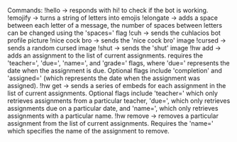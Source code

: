 Commands:
!hello -> responds with hi! to check if the bot is working.
!emojify -> turns a string of letters into emojis
!elongate -> adds a space between each letter of a message, the number of spaces between letters can be changed using the 'spaces=' flag
!cuh -> sends the cuhlacios bot profile picture
!nice cock bro -> sends the 'nice cock bro' image
!cursed -> sends a random cursed image
!shut -> sends the 'shut' image
!hw add -> adds an assignment to the list of current assignments. requires the 'teacher=', 'due=', 'name=', and 'grade=' flags, where 'due=' represents the date when the assignment is due. Optional flags include 'completion' and 'assigned=' (which represents the date when the assignment was assigned).
!hw get -> sends a series of embeds for each assignment in the list of current assignments. Optional flags include 'teacher=' which only retrieves assignments from a particular teacher, 'due=', which only retrieves assignments due on a particular date, and 'name=', which only retrieves assignments with a particular name.
!hw remove -> removes a particular assignment from the list of current assignments. Requires the 'name=' which specifies the name of the assignment to remove.
